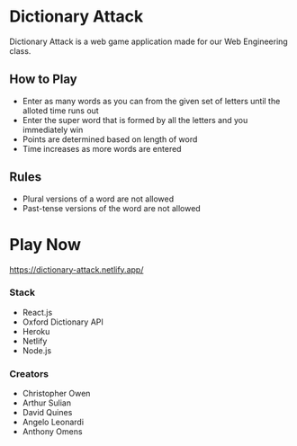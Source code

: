 # Dictionary Attack

Dictionary Attack is a web game application made for our Web Engineering class. 

## How to Play
- Enter as many words as you can from the given set of letters until the alloted time runs out
- Enter the super word that is formed by all the letters and you immediately win
- Points are determined based on length of word
- Time increases as more words are entered

## Rules
- Plural versions of a word are not allowed
- Past-tense versions of the word are not allowed

# Play Now
https://dictionary-attack.netlify.app/

### Stack
- React.js
- Oxford Dictionary API
- Heroku
- Netlify
- Node.js

### Creators
- Christopher Owen
- Arthur Sulian
- David Quines
- Angelo Leonardi
- Anthony Omens



